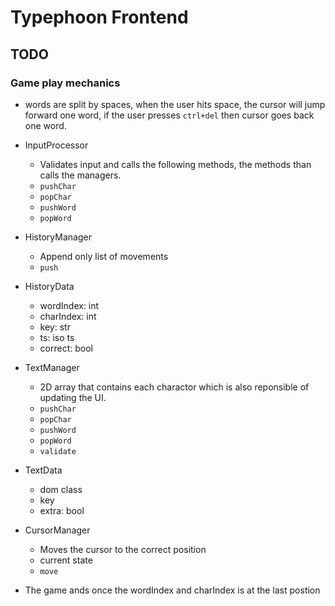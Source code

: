 # Typephoon Frontend
## TODO
### Game play mechanics
- words are split by spaces, when the user hits space, the cursor will jump forward one word,
    if the user presses `ctrl+del` then cursor goes back one word.

- InputProcessor
    - Validates input and calls the following methods, the methods than calls the managers.
    - `pushChar`
    - `popChar`
    - `pushWord`
    - `popWord`

- HistoryManager
    - Append only list of movements
    - `push`

- HistoryData
    - wordIndex: int
    - charIndex: int
    - key: str
    - ts: iso ts
    - correct: bool

- TextManager
    - 2D array that contains each charactor which is also reponsible of updating the UI.
    - `pushChar`
    - `popChar`
    - `pushWord`
    - `popWord`
    - `validate`

- TextData
    - dom class
    - key 
    - extra: bool

- CursorManager
    - Moves the cursor to the correct position
    - current state
    - `move`

- The game ands once the wordIndex and charIndex is at the last postion
